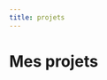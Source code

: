 ```yaml
---
title: projets
---
```


<div class="content">

# Mes projets

<div class="cadres">

<cadre content="<h2>Le pokedex</h2><p>un projet scolaire coder en vue.js</p>" src="pokemon.jpg" alt="pokedex"></cadre>

<cadre content="<h2>Mon E-cv</h2><p>un E-cv fait via Nuxt2</p>" src="profil.jpg" alt="pokedex"></cadre>

</div>
